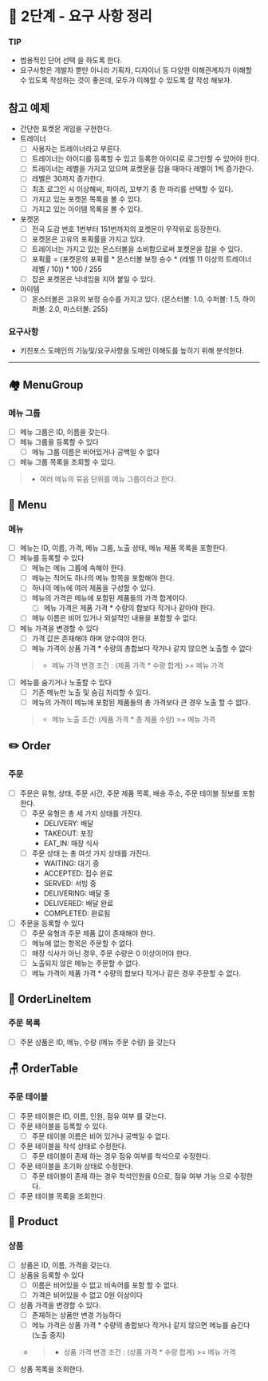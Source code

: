 # 🚀 2단계 - 요구 사항 정리

### TIP

- 범용적인 단어 선택 을 하도록 한다.
- 요구사항은 개발자 뿐만 아니라 기획자, 디자이너 등 다양한 이해관계자가 이해할 수 있도록 작성하는 것이 좋은데, 모두가 이해할 수 있도록 잘 작성 해보자.

## 참고 예제

- 간단한 포켓몬 게임을 구현한다.
- 트레이너
    - [ ]  사용자는 트레이너라고 부른다.
    - [ ]  트레이너는 아이디를 등록할 수 있고 등록한 아이디로 로그인할 수 있어야 한다.
    - [ ]  트레이너는 레벨을 가지고 있으며 포켓몬을 잡을 때마다 레벨이 1씩 증가한다.
    - [ ]  레벨은 30까지 증가한다.
    - [ ]  최초 로그인 시 이상해씨, 파이리, 꼬부기 중 한 마리를 선택할 수 있다.
    - [ ]  가지고 있는 포켓몬 목록을 볼 수 있다.
    - [ ]  가지고 있는 아이템 목록을 볼 수 있다.
- 포켓몬
    - [ ]  전국 도감 번호 1번부터 151번까지의 포켓몬이 무작위로 등장한다.
    - [ ]  포켓몬은 고유의 포획률을 가지고 있다.
    - [ ]  트레이너는 가지고 있는 몬스터볼을 소비함으로써 포켓몬을 잡을 수 있다.
    - [ ]  포획률 = (포켓몬의 포획률 * 몬스터볼 보정 승수 * (레벨 11 이상의 트레이너 레벨 / 10)) * 100 / 255
    - [ ]  잡은 포켓몬은 닉네임을 지어 붙일 수 있다.
- 아이템
    - [ ]  몬스터볼은 고유의 보정 승수를 가지고 있다.
      (몬스터볼: 1.0, 수퍼볼: 1.5, 하이퍼볼: 2.0, 마스터볼: 255)

### 요구사항

- 키친포스 도메인의 기능및/요구사항을 도메인 이해도를 높히기 위해 분석한다.

---

## 🏘️ MenuGroup
### 메뉴 그룹

- [ ] 메뉴 그룹은 ID, 이름을 갖는다.
- [ ] 메뉴 그룹을 등록할 수 있다
    - [ ] 메뉴 그룹 이름은 비어있거나 공백일 수 없다
- [ ] 메뉴 그룹 목록을 조회할 수 있다.

> - 여러 메뉴의 묶음 단위를 메뉴 그룹이라고 한다.

## 📒 Menu
### 메뉴 

- [ ] 메뉴는 ID, 이름, 가격, 메뉴 그룹, 노출 상태, 메뉴 제품 목록을 포함한다.
- [ ] 메뉴를 등록할 수 있다
    - [ ] 메뉴는 메뉴 그룹에 속해야 한다.
    - [ ] 메뉴는 적어도 하나의 메뉴 항목을 포함해야 한다.
    - [ ] 하나의 메뉴에 여러 제품을 구성할 수 있다.
    - [ ] 메뉴의 가격은 메뉴에 포함된 제품들의 가격 합계이다.
        - [ ] 메뉴 가격은 제품 가격 * 수량의 합보다 작거나 같아야 한다.
    - [ ] 메뉴 이름은 비어 있거나 외설적인 내용을 포함할 수 없다.
- [ ] 메뉴 가격을 변경할 수 있다
    - [ ] 가격 값은 존재해야 하며 양수여야 한다.
    - [ ] 메뉴 가격이 상품 가격 * 수량의 총합보다 작거나 같지 않으면 노출할 수 없다
  > - 메뉴 가격 변경 조건 : (제품 가격 * 수량 합계) >= 메뉴 가격
- [ ] 메뉴를 숨기거나 노출할 수 있다
    - [ ] 기존 메뉴만 노출 및 숨김 처리할 수 있다.
    - [ ] 메뉴의 가격이 메뉴에 포함된 제품들의 총 가격보다 큰 경우 노출 할 수 없다.
  > - 메뉴 노출 조건: (제품 가격 * 총 제품 수량) >= 메뉴 가격

## ✏️ Order
### 주문

- [ ] 주문은 유형, 상태, 주문 시간, 주문 제품 목록, 배송 주소, 주문 테이블 정보를 포함한다.
    - [ ] 주문 유형은 총 세 가지 상태를 가진다.
        - DELIVERY: 배달
        - TAKEOUT: 포장
        - EAT_IN: 매장 식사
    - [ ] 주문 상태 는 총 여섯 가지 상태를 가진다.
        - WAITING: 대기 중
        - ACCEPTED: 접수 완료
        - SERVED: 서빙 중
        - DELIVERING: 배달 중
        - DELIVERED: 배달 완료
        - COMPLETED: 완료됨
- [ ] 주문을 등록할 수 있다
    - [ ] 주문 유형과 주문 제품 값이 존재해야 한다.
    - [ ] 메뉴에 없는 항목은 주문할 수 없다.
    - [ ] 매장 식사가 아닌 경우, 주문 수량은 0 이상이어야 한다.
    - [ ] 노출되지 않은 메뉴는 주문할 수 없다.
    - [ ] 메뉴 가격이 제품 가격 * 수량의 합보다 작거나 같은 경우 주문할 수 없다.

## 🛒 OrderLineItem
### 주문 목록

- [ ] 주문 상품은 ID, 메뉴, 수량 (메뉴 주문 수량) 을 갖는다

## 🪑 OrderTable
### 주문 테이블

- [ ] 주문 테이블은 ID, 이름, 인원, 점유 여부 를 갖는다.
- [ ] 주문 테이블을 등록할 수 있다.
    - [ ] 주문 테이블 이름은 비어 있거나 공백일 수 없다.
- [ ] 주문 테이블을 착석 상태로 수정한다.
    - [ ] 주문 테이블이 존재 하는 경우 점유 여부를 착석으로 수정한다.
- [ ] 주문 테이블을 초기화 상태로 수정한다.
    - [ ] 주문 테이블이 존재 하는 경우 착석인원을 0으로, 점유 여부 가능 으로 수정한다.
- [ ] 주문 테이블 목록을 조회한다.

## 🎁 Product
### 상품

- [ ] 상품은 ID, 이름, 가격을 갖는다.
- [ ] 상품을 등록할 수 있다
    - [ ] 이름은 비어있을 수 없고 비속어를 포함 할 수 없다.
    - [ ] 가격은 비어있을 수 없고 0원 이상이다
- [ ] 상품 가격을 변경할 수 있다.
    - [ ] 존재하는 상품만 변경 가능하다
    - [ ] 메뉴 가격은 상품 가격 * 수량의 총합보다 작거나 같지 않으면 메뉴를 숨긴다 (노출 중지)
    - > - 상품 가격 변경 조건 : (상품 가격 * 수량 합계) >= 메뉴 가격
- [ ] 상품 목록을 조회한다.
